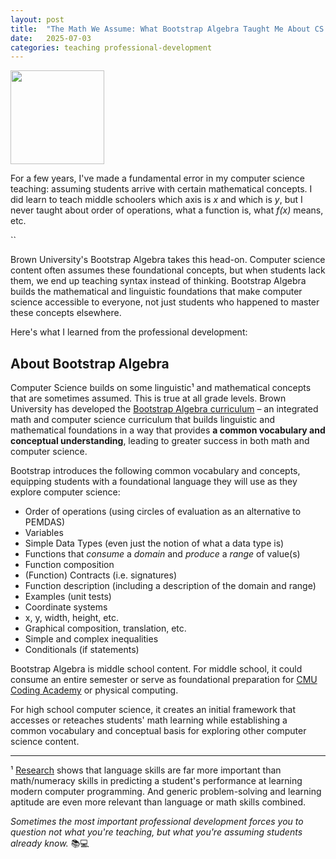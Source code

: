 ```yaml
---
layout: post
title:  "The Math We Assume: What Bootstrap Algebra Taught Me About CS Education"
date:   2025-07-03
categories: teaching professional-development
---
```


<img src="https://bootstrapworld.org/images/icon.png" width="150">

For a few years, I've made a fundamental error in my computer science teaching: assuming students arrive with certain mathematical concepts. I did learn to teach middle schoolers which axis is *x* and which is *y*, but I never taught about order of operations, what a function is, what *f(x)* means, etc.

``

Brown University's Bootstrap Algebra takes this head-on. Computer science content often assumes these foundational concepts, but when students lack them, we end up teaching syntax instead of thinking. Bootstrap Algebra builds the mathematical and linguistic foundations that make computer science accessible to everyone, not just students who happened to master these concepts elsewhere.

Here's what I learned from the professional development:

## About Bootstrap Algebra

Computer Science builds on some linguistic¹ and mathematical concepts that are sometimes assumed. This is true at all grade levels. Brown University has developed the [Bootstrap Algebra curriculum](https://bootstrapworld.org/materials/algebra/) – an integrated math and computer science curriculum that builds linguistic and mathematical foundations in a way that provides **a common vocabulary and conceptual understanding**, leading to greater success in both math and computer science.

Bootstrap introduces the following common vocabulary and concepts, equipping students with a foundational language they will use as they explore computer science:

- Order of operations (using circles of evaluation as an alternative to PEMDAS)  
- Variables  
- Simple Data Types (even just the notion of what a data type is)  
- Functions that *consume* a *domain* and *produce* a *range* of value(s)  
- Function composition  
- (Function) Contracts (i.e. signatures)  
- Function description (including a description of the domain and range)  
- Examples (unit tests)  
- Coordinate systems  
- x, y, width, height, etc.  
- Graphical composition, translation, etc.  
- Simple and complex inequalities
- Conditionals (if statements)

Bootstrap Algebra is middle school content. For middle school, it could consume an entire semester or serve as foundational preparation for [CMU Coding Academy](https://academy.cs.cmu.edu/course-info#CS0) or physical computing. 

For high school computer science, it creates an initial framework that accesses or reteaches students' math learning while establishing a common vocabulary and conceptual basis for exploring other computer science content.

---

¹ [Research](https://www.nature.com/articles/s41598-020-60661-8) shows that language skills are far more important than math/numeracy skills in predicting a student's performance at learning modern computer programming. And generic problem-solving and learning aptitude are even more relevant than language or math skills combined.

*Sometimes the most important professional development forces you to question not what you're teaching, but what you're assuming students already know.* 📚💻